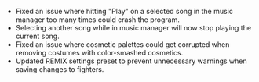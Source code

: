 - Fixed an issue where hitting "Play" on a selected song in the music manager too many times could crash the program.
- Selecting another song while in music manager will now stop playing the current song.
- Fixed an issue where cosmetic palettes could get corrupted when removing costumes with color-smashed cosmetics.
- Updated REMIX settings preset to prevent unnecessary warnings when saving changes to fighters.